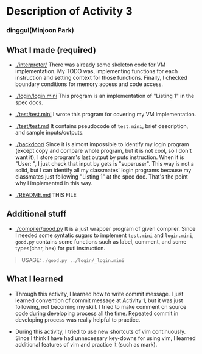 # Description of Activity 3

### dinggul(Minjoon Park)

## What I made (required)
- [./interpreter/](https://github.com/KAIST-IS521/backdoor-dinggul/tree/master/interpreter)
There was already some skeleton code for VM implementation. My TODO was,
implementing functions for each instruction and setting context for those functions.
Finally, I checked boundary conditions for memory access and code access.

- [./login/login.mini](https://github.com/KAIST-IS521/backdoor-dinggul/blob/master/login/login.mini)
This program is an implementation of "Listing 1" in the spec docs.

- [./test/test.mini](https://github.com/KAIST-IS521/backdoor-dinggul/blob/master/test/test.mini)
I wrote this program for covering my VM implementation.

- [./test/test.md](https://github.com/KAIST-IS521/backdoor-dinggul/blob/master/test/test.md)
It contains pseudocode of `test.mini`, brief description, and sample inputs/outputs.

- [./backdoor/](https://github.com/KAIST-IS521/backdoor-dinggul/tree/master/backdoor)
Since it is almost impossible to identify my login program (except
copy and compare whole program, but it is not cool, so I don't want it),
I store program's last output by puts instruction. When it is "User: ",
I just check that input by gets is "superuser". This way is not a solid,
but I can identify all my classmates' login programs because my
classmates just following "Listing 1" at the spec doc.
That's the point why I implemented in this way.

- [./README.md](https://github.com/KAIST-IS521/backdoor-dinggul/blob/master/README.md)
THIS FILE

## Additional stuff
- [./compiler/good.py](https://github.com/KAIST-IS521/backdoor-dinggul/blob/master/compiler/good.py)
It is a just wrapper program of given compiler. Since I needed some syntatic
sugars to implement `test.mini` and `login.mini`, `good.py` contains some functions such as
label, comment, and some types(char, hex) for puti instruction.
> USAGE: `./good.py ../login/_login.mini`

## What I learned
- Through this activity, I learned how to write commit message.
I just learned convention of commit message at Activity 1, but it was just following, not becoming my skill.
I tried to make comment on source code during developing process all the time.
Repeated commit in developing process was really helpful to practice.

- During this activity, I tried to use new shortcuts of vim continuously.
Since I think I have had unnecessary key-downs for using vim, I learned
additional features of vim and practice it (such as mark).
